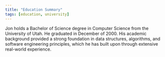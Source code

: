 ```yaml
---
title: "Education Summary"
tags: [education, university]
---
```


Jon holds a Bachelor of Science degree in Computer Science from the University of Utah. He graduated in December of 2000. His academic background provided a strong foundation in data structures, algorithms, and software engineering principles, which he has built upon through extensive real-world experience.
